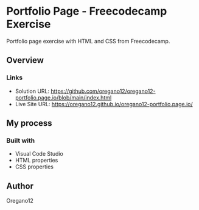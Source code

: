 #  Portfolio Page - Freecodecamp Exercise

Portfolio page exercise with HTML and CSS from Freecodecamp.

## Overview
### Links
- Solution URL: https://github.com/oregano12/oregano12-portfolio.page.io/blob/main/index.html
- Live Site URL: https://oregano12.github.io/oregano12-portfolio.page.io/

## My process
### Built with
- Visual Code Studio
- HTML properties
- CSS properties

## Author
Oregano12
